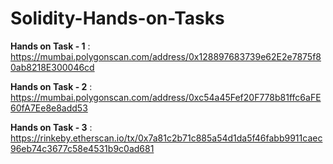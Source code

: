 # Solidity-Hands-on-Tasks


**Hands on Task - 1** :
https://mumbai.polygonscan.com/address/0x128897683739e62E2e7875f80ab8218E300046cd




**Hands on Task - 2** :
https://mumbai.polygonscan.com/address/0xc54a45Fef20F778b81ffc6aFE60fA7Ee8e8add53


**Hands on Task - 3** :
https://rinkeby.etherscan.io/tx/0x7a81c2b71c885a54d1da5f46fabb9911caec96eb74c3677c58e4531b9c0ad681
